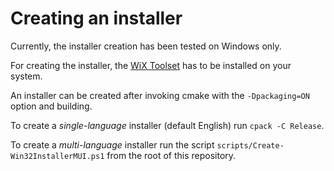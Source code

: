 # Creating an installer

Currently, the installer creation has been tested on Windows only.

For creating the installer, the [WiX Toolset](https://wixtoolset.org/) has to be installed on your system.

An installer can be created after invoking cmake with the `-Dpackaging=ON` option and building.

To create a *single-language* installer (default English) run `cpack -C Release`.

To create a *multi-language* installer run the script `scripts/Create-Win32InstallerMUI.ps1` from the root of this repository.

